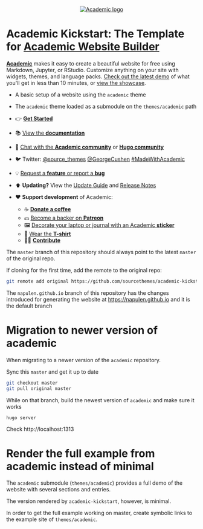 <p align="center"><a href="https://sourcethemes.com/academic/" target="_blank" rel="noopener"><img src="https://sourcethemes.com/academic/img/logo_200px.png" alt="Academic logo"></a></p>

# Academic Kickstart: The Template for [Academic Website Builder](https://sourcethemes.com/academic/)

[**Academic**](https://github.com/gcushen/hugo-academic) makes it easy to create a beautiful website for free using Markdown, Jupyter, or RStudio. Customize anything on your site with widgets, themes, and language packs. [Check out the latest demo](https://academic-demo.netlify.com/) of what you'll get in less than 10 minutes, or [view the showcase](https://sourcethemes.com/academic/#expo).

- A basic setup of a website using the `academic` theme
- The `academic` theme loaded as a submodule on the `themes/academic` path

- 👉 [**Get Started**](#install)
- 📚 [View the **documentation**](https://sourcethemes.com/academic/docs/)
- 💬 [Chat with the **Academic community**](https://spectrum.chat/academic) or [**Hugo community**](https://discourse.gohugo.io)
- 🐦 Twitter: [@source_themes](https://twitter.com/source_themes) [@GeorgeCushen](https://twitter.com/GeorgeCushen) [#MadeWithAcademic](https://twitter.com/search?q=%23MadeWithAcademic&src=typd)
- 💡 [Request a **feature** or report a **bug**](https://github.com/gcushen/hugo-academic/issues)
- ⬆️ **Updating?** View the [Update Guide](https://sourcethemes.com/academic/docs/update/) and [Release Notes](https://sourcethemes.com/academic/updates/)
- :heart: **Support development** of Academic:
  - ☕️ [**Donate a coffee**](https://paypal.me/cushen)
  - 💵 [Become a backer on **Patreon**](https://www.patreon.com/cushen)
  - 🖼️ [Decorate your laptop or journal with an Academic **sticker**](https://www.redbubble.com/people/neutreno/works/34387919-academic)
  - 👕 [Wear the **T-shirt**](https://academic.threadless.com/)
  - :woman_technologist: [**Contribute**](https://sourcethemes.com/academic/docs/contribute/)

The `master` branch of this repository should always point to the latest `master` of the original repo.

If cloning for the first time, add the remote to the original repo:

```bash
git remote add original https://github.com/sourcethemes/academic-kickstart.git
```

The `napulen.github.io` branch of this repository has the changes introduced for generating the website at https://napulen.github.io and it is the default branch

# Migration to newer version of academic

When migrating to a newer version of the `academic` repository.

Sync this `master` and get it up to date

```bash
git checkout master
git pull original master
```

While on that branch, build the newest version of `academic` and make sure it works

```
hugo server
```

Check http://localhost:1313

# Render the full example from academic instead of minimal

The `academic` submodule (`themes/academic`) provides a full demo of the website with several sections and entries.

The version rendered by `academic-kickstart`, however, is minimal.

In order to get the full example working on master, create symbolic links to the example site of `themes/academic`.